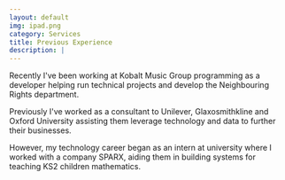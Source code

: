 ```yaml
---
layout: default
img: ipad.png
category: Services
title: Previous Experience 
description: |
---
```

Recently I've been working at Kobalt Music Group programming as a developer helping run technical
projects and develop the Neighbouring Rights department.

Previously I've worked as a consultant to Unilever, Glaxosmithkline and Oxford University assisting
them leverage technology and data to further their businesses.

However, my technology career began as an intern at university where I worked with a company SPARX,
aiding them in building systems for teaching KS2 children mathematics.
